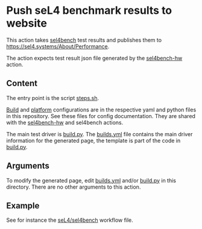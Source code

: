 <!--
     Copyright 2021, Proofcraft Pty Ltd

     SPDX-License-Identifier: CC-BY-SA-4.0
-->

# Push seL4 benchmark results to website

This action takes [sel4bench] test results and publishes them to
<https://sel4.systems/About/Performance>.

The action expects test result json file generated by the [sel4bench-hw][sel4bench-hw] action.

[sel4bench]: https://github.com/seL4/sel4bench
[sel4bench-hw]: ../sel4bench-hw/README.md

## Content

The entry point is the script [steps.sh].

[Build] and [platform] configurations are in the respective yaml and python
files in this repository. See these files for config documentation. They are
shared with the [sel4bench-hw] and sel4bench actions.

The main test driver is [build.py]. The [builds.yml][Build] file contains the
main driver information for the generated page, the template is part of the
code in [build.py].

[steps.sh]: ./steps.sh
[build.py]: ./build.py
[platform]: ../seL4-platforms/platforms.yml
[Build]: builds.yml

## Arguments

To modify the generated page, edit [builds.yml][Build] and/or [build.py] in this
directory. There are no other arguments to this action.

## Example

See for instance the [seL4/sel4bench] workflow file.

[seL4/sel4bench]: https://github.com/seL4/sel4bench/blob/master/.github/workflows/sel4bench.yml
